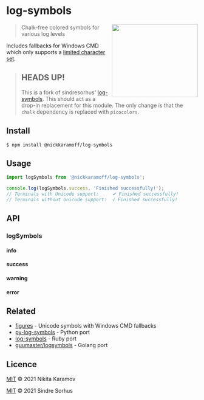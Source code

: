 # log-symbols

<img src="screenshot.png" width="226" height="192" align="right">

> Chalk-free colored symbols for various log levels

Includes fallbacks for Windows CMD which only supports a [limited character set](https://en.wikipedia.org/wiki/Code_page_437).

> ## HEADS UP!
>
> This is a fork of sindresorhus' [log-symbols](https://github.com/sindresorhus/log-symbols). This should act as a drop-in replacement for this module. The only change is that the `chalk` dependency is replaced with `picocolors`.

## Install

```
$ npm install @nickkaramoff/log-symbols
```

## Usage

```js
import logSymbols from '@nickkaramoff/log-symbols';

console.log(logSymbols.success, 'Finished successfully!');
// Terminals with Unicode support:     ✔ Finished successfully!
// Terminals without Unicode support:  √ Finished successfully!
```

## API

### logSymbols

#### info
#### success
#### warning
#### error

## Related

- [figures](https://github.com/sindresorhus/figures) - Unicode symbols with Windows CMD fallbacks
- [py-log-symbols](https://github.com/ManrajGrover/py-log-symbols) - Python port
- [log-symbols](https://github.com/palash25/log-symbols) - Ruby port
- [guumaster/logsymbols](https://github.com/guumaster/logsymbols) - Golang port

## Licence

[MIT] © 2021 Nikita Karamov

[MIT] © 2021 Sindre Sorhus

[MIT]: https://spdx.org/licenses/MIT.html
